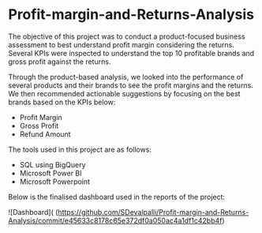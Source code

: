 # Profit-margin-and-Returns-Analysis

The objective of this project was to conduct a product-focused business assessment to best understand profit margin considering the returns. Several KPIs were inspected to understand the top 10 profitable brands and gross profit against the returns.

Through the product-based analysis, we looked into the performance of several products and their brands to see the profit margins and the returns. We then recommended actionable suggestions by focusing on the best brands based on the KPIs below:

* Profit Margin
* Gross Profit
* Refund Amount

The tools used in this project are as follows:

* SQL using BigQuery
* Microsoft Power BI
* Microsoft Powerpoint

Below is the finalised dashboard used in the reports of the project:

![Dashboard]( (https://github.com/SDevalpalli/Profit-margin-and-Returns-Analysis/commit/e45633c8178c65e372df0a050ac4a1df1c42bb4f)
